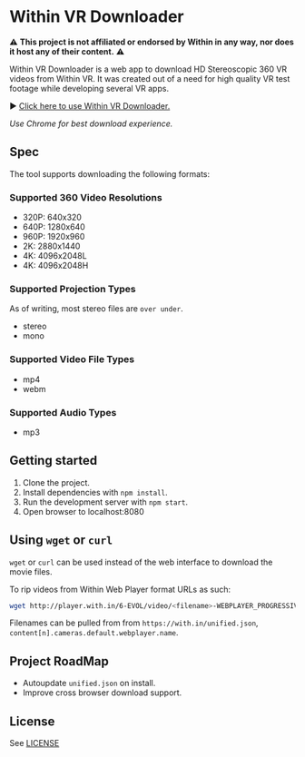 # Within VR Downloader

:warning: **This project is not affiliated or endorsed by Within in any way, nor does it host any of their content.** :warning:

Within VR Downloader is a web app to download HD Stereoscopic 360 VR videos from Within VR. It was created out of a need for high quality VR test footage while developing several VR apps. 

:arrow_forward: [Click here to use Within VR Downloader.](http://jordanmajd.com/within_vr_downloader/)

_Use Chrome for best download experience._

## Spec

The tool supports downloading the following formats:

### Supported 360 Video Resolutions

- 320P: 640x320
- 640P: 1280x640
- 960P: 1920x960
- 2K:   2880x1440
- 4K:   4096x2048L
- 4K:   4096x2048H

### Supported Projection Types

As of writing, most stereo files are `over under`.

- stereo
- mono

### Supported Video File Types

- mp4
- webm

### Supported Audio Types

- mp3

## Getting started

1. Clone the project.
1. Install dependencies with `npm install`.
1. Run the development server with `npm start`.
1. Open browser to localhost:8080

## Using `wget` or `curl`

`wget` or `curl` can be used instead of the web interface to download the movie files.

To rip videos from Within Web Player format URLs as such:

```bash
wget http://player.with.in/6-EVOL/video/<filename>-WEBPLAYER_PROGRESSIVE-<stereo/mono>-<resolution>.<filetype>
```

Filenames can be pulled from from `https://with.in/unified.json`, `content[n].cameras.default.webplayer.name`. 

## Project RoadMap

- Autoupdate `unified.json` on install.
- Improve cross browser download support.

## License

See [LICENSE](/LICENSE)
